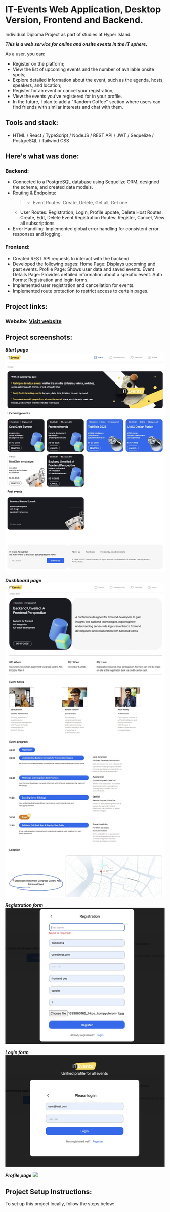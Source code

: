 # IT-Events Web Application, Desktop Version, Frontend and Backend.
Individual Diploma Project as part of studies at Hyper Island.

***This is a web service for online and onsite events in the IT sphere.*** 

As a user, you can:
* Register on the platform;
* View the list of upcoming events and the number of available onsite spots;
* Explore detailed information about the event, such as the agenda, hosts, speakers, and location;
* Register for an event or cancel your registration;
* View the events you’ve registered for in your profile.
* In the future, I plan to add a "Random Coffee" section where users can find friends with similar interests and chat with them.

## Tools and stack: 
* HTML / React / TypeScript / NodeJS /  REST API / JWT / Sequelize / PostgreSQL / Tailwind CSS
  
## Here's what was done:
### Backend: 
* Connected to a PostgreSQL database using Sequelize ORM, designed the schema, and created data models.
* Routing & Endpoints:
  > * Event Routes: Create, Delete, Get all, Get one
  * User Routes: Registration, Login, Profile update, Delete
  Host Routes: Create, Edit, Delete
  Event Registration Routes: Register, Cancel, View all subscriptions
* Error Handling: Implemented global error handling for consistent error responses and logging.

### Frontend:
* Created REST API requests to interact with the backend.
* Developed the following pages:
Home Page: Displays upcoming and past events.
Profile Page: Shows user data and saved events.
Event Details Page: Provides detailed information about a specific event.
Auth Forms: Registration and login forms.
* Implemented user registration and cancellation for events.
* Implemented route protection to restrict access to certain pages.

## Project links:
### Website: [Visit website]()

## Project screenshots:
***Start page***
![](./client/src/assets/main-page.jpg)

***Dashboard page***
![](./client/src/assets/one-event-page.jpg)

***Registration form***
![](./client/src/assets/registration.jpg)

***Login form***
![](./client/src/assets/login.jpg)

***Profile page***
![](./client/src/assets/.jpg)


## Project Setup Instructions:
To set up this project locally, follow the steps below:

